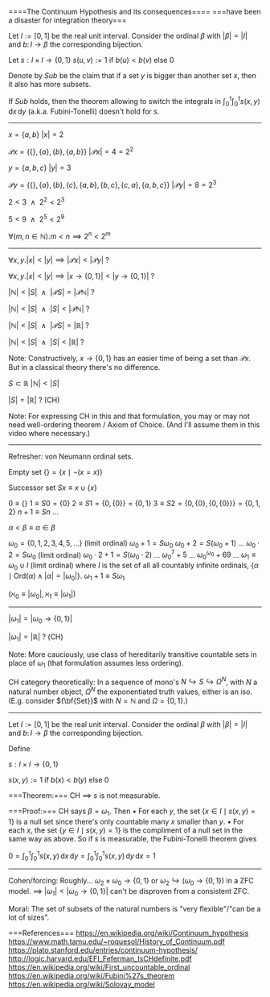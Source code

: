 ====The Continuum Hypothesis and its consequences====
===have been a disaster for integration theory===

Let $I:=[0,1]$ be the real unit interval.
Consider the ordinal $\beta$ with $|\beta|=|I|$ and $b\colon I\to\beta$ the corresponding bijection.

Let
$s:I\times I\to \{0,1\}$
$s(u,v) := 1 {\text{ if }} b(u) < b(v) {\text{ else }} 0$

Denote by $Sub$ be the claim that if a set $y$ is bigger than another set $x$,
then it also has more subsets.

If $Sub$ holds, then the theorem allowing to switch the integrals in
$\int_0^1\int_0^1 s(x,y)\, {\mathrm d}x\,{\mathrm d}y$
 (a.k.a. Fubini-Tonelli) doesn't hold for $s$.

----

$x=\{a,b\}$
$|x|=2$

${\mathcal P}x=\{\{\},\{a\},\{b\},\{a,b\}\}$
$|{\mathcal P}x|=4=2^2$

$y=\{a,b,c\}$
$|y|=3$

${\mathcal P}y=\{\{\},\{a\},\{b\},\{c\},\{a,b\},\{b,c\},\{c,a\},\{a,b,c\}\}$
$|{\mathcal P}y|=8=2^3$

$2<3\ \ \land\ \ 2^2 < 2^3$

$5<9\ \ \land\ \ 2^5 < 2^9$

$\forall ( m,n \in {\mathbb N} ). m < n \implies 2^n < 2^m$

----

$\forall x, y. |x|<|y|\implies |{\mathcal P}x|<|{\mathcal P}y|$
?

$\forall x, y. |x|<|y|\implies |x\to\{0,1\}|<|y\to\{0,1\}|$
?

$|{\mathbb N}|<|S|\ \ \land\ \ |{\mathcal P}S| = |{\mathcal P}{\mathbb N}|$
?

$|{\mathbb N}|<|S|\ \ \land\ \ |S| < |{\mathcal P}{\mathbb N}|$
?

$|{\mathbb N}|<|S|\ \ \land\ \ |{\mathcal P}S| = |{\mathbb R}|$
?

$|{\mathbb N}|<|S|\ \ \land\ \ |S| < |{\mathbb R}|$
?

Note:
Constructively, $x\to\{0,1\}$ has an easier time of being a set than ${\mathcal P}x$.
But in a classical theory there's no difference.

$S \subset {\mathbb R}$
$|{\mathbb N}| < |S|$

$|S| = |{\mathbb R}|$
?
(CH)

Note:
For expressing CH in this and that formulation, you may or may not
need well-ordering theorem / Axiom of Choice.
(And I'll assume them in this video where necessary.)

----

Refresher: von Neumann ordinal sets.

Empty set
$\{\}=\{x\mid \neg (x=x)\}$

Successor set
$Sx\equiv x\cup\{x\}$

$0\equiv \{\}$
$1\equiv S0=\{0\}$
$2\equiv S1=\{0, \{0\}\}=\{0, 1\}$
$3\equiv S2=\{0, \{0\}, \{0, \{0\}\}\}=\{0, 1, 2\}$
$n+1\equiv Sn$
$\dots$

$\alpha<\beta\equiv \alpha\in\beta$

$\omega_0 = \{0,1,2,3,4,5,\dots\}$ (limit ordinal)
$\omega_0+1 = S\omega_0$
$\omega_0+2 = S(\omega_0+1)$
...
$\omega_0\cdot 2 = S\omega_0$ (limit ordinal)
$\omega_0\cdot 2+1 = S(\omega_0\cdot 2)$
...
$\omega_0^7 + 5$
...
$\omega_0^{\omega_0} + 69$
...
$\omega_1 \equiv  \omega_0 \cup I$ (limit ordinal)
where $I$ is the set of all all countably infinite ordinals, $\{ \alpha\mid\mathrm{Ord}(\alpha) \land |\alpha|=|\omega_0| \}$.
$\omega_1 + 1 \equiv S\omega_1$

($\aleph_0\equiv|\omega_0|, \aleph_1\equiv|\omega_1|$)

----

$|\omega_1| = |\omega_0\to\{0,1\}|$

$|\omega_1| = |{\mathbb R}|$
? (CH)

Note:
More cauciously, use class of hereditarily transitive countable sets in place of $\omega_1$
(that formulation assumes less ordering).

CH category theoretically:
In a sequence of mono's $N\hookrightarrow S\hookrightarrow \Omega^N$,
with $N$ a natural number object, $\Omega^N$ the exponentiated truth values,
either is an iso.
(E.g. consider ${\bf{Set}}$ with $N={\mathbb N}$ and $\Omega=\{0,1\}$.)

----

Let $I:=[0,1]$ be the real unit interval.
Consider the ordinal $\beta$ with $|\beta|=|I|$
and $b\colon I\to\beta$ the corresponding bijection.

Define

$s:I\times I\to \{0,1\}$

$s(x,y) := 1 {\text{ if }} b(x) < b(y) {\text{ else }} 0$

===Theorem:===
CH $\implies$ $s$ is not measurable.

===Proof:===
CH says $\beta=\omega_1$. Then
$\bullet$ For each $y$, the set $\{x\in I\mid s(x,y)=1\}$ is a null set since
there's only countable many $x$ smaller than $y$.
$\bullet$ For each $x$, the set $\{y\in I\mid s(x,y)=1\}$ is the compliment of
a null set in the same way as above.
So if $s$ is measurable, the Fubini-Tonelli theorem gives

$0=\int_0^1\int_0^1 s(x,y)\, {\mathrm d}x\,{\mathrm d}y = \int_0^1\int_0^1 s(x,y)\, {\mathrm d}y\,{\mathrm d}x = 1$

----

Cohen/forcing:
Roughly...
$\omega_2\times\omega_0\to\{0,1\}$
or
$\omega_2\hookrightarrow(\omega_0\to \{0,1\})$ in a ZFC model.
$\implies$
$|\omega_1| < |\omega_0\to \{0,1\}|$ can't be disproven from a consistent ZFC.

Moral:
The set of subsets of the natural numbers is "very flexible"/"can be a lot of sizes".

===References===
https://en.wikipedia.org/wiki/Continuum_hypothesis
https://www.math.tamu.edu/~roquesol/History_of_Continuum.pdf
https://plato.stanford.edu/entries/continuum-hypothesis/
http://logic.harvard.edu/EFI_Feferman_IsCHdefinite.pdf
https://en.wikipedia.org/wiki/First_uncountable_ordinal
https://en.wikipedia.org/wiki/Fubini%27s_theorem
https://en.wikipedia.org/wiki/Solovay_model
